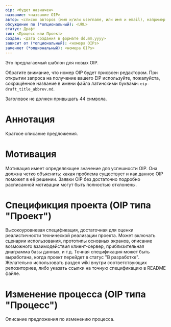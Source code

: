 ```yaml
---
oip: <будет назначен>
название: <название OIP>
автор: <список авторов (имя и/или username, или имя и email), например : ПолноеИлиКраткоеИмяИлиПсевдоним (@GitHubUsername), ПолноеИлиКраткоеИмяИлиПсевдоним <foo@bar.com>, GitHubUsername (@GitHubUsername)>
обсуждение по (*опциональный): <URL>
статус: Драфт
тип: <Процесс или Проект>
создан: <дата создания в формате dd.mm.yyyy>
зависит от (*опциональный): <номера OIPs>
заменяет (*опциональный): <номера OIPs>
---
```


Это предлагаемый шаблон для новых OIP.

Обратите внимание, что номер OIP будет присвоен редактором. При открытии запроса на получение вашего EIP используйте, пожалуйста, сокращённое название в имени файла латинскими буквами: `eip-draft_title_abbrev.md`.

Заголовок не должен привышать 44 символа.

# Аннотация

Краткое описание предложения.

# Мотивация

Мотивация имеет определяющее значение для успешности OIP. Она должна четко объяснить: какая проблема существует и как данное OIP поможет в её решении. Заявки OIP без достаточно подробно расписанной мотивации могут быть полностью отклонены.

# Спецификция проекта (OIP типа "Проект")

Высокоуровневая спецификация, достаточная для оценки реалистичности технической реализации проекта. Может включать сценарии использования, прототипы основных экранов, описание возможного взаимодействия клиент-сервер, приблизительная диaграмма базы данных, и т.д. Точная спецификация может быть выработана, когда проект перейдет в статус "В разработке". Желательно использовать раздел wiki внутри соответствующих репозиториев, либо указать ссылки на точную спецификацию в README файле.

# Изменение процесса (OIP типа "Процесс")

Описание предложения по изменению процесса.
